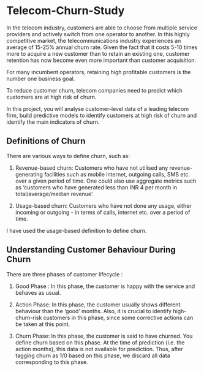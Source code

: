 # Telecom-Churn-Study
In the telecom industry, customers are able to choose from multiple service providers and actively switch from one operator to another. In this highly competitive market, the telecommunications industry experiences an average of 15-25% annual churn rate. Given the fact that it costs 5-10 times more to acquire a new customer than to retain an existing one, customer retention has now become even more important than customer acquisition.

For many incumbent operators, retaining high profitable customers is the number one business goal.

To reduce customer churn, telecom companies need to predict which customers are at high risk of churn.

In this project, you will analyse customer-level data of a leading telecom firm, build predictive models to identify customers at high risk of churn and identify the main indicators of churn.

## Definitions of Churn

There are various ways to define churn, such as:

1. Revenue-based churn: Customers who have not utilised any revenue-generating facilities such as mobile internet, outgoing calls, SMS etc. over a given period of time. One could also use aggregate metrics such as ‘customers who have generated less than INR 4 per month in total/average/median revenue’.

2. Usage-based churn: Customers who have not done any usage, either incoming or outgoing - in terms of calls, internet etc. over a period of time.

I have used the usage-based definition to define churn.

## Understanding Customer Behaviour During Churn

There are three phases of customer lifecycle :

1. Good Phase : In this phase, the customer is happy with the service and behaves as usual.

2. Action Phase:  In this phase, the customer usually shows different behaviour than the ‘good’ months. Also, it is crucial to identify high-churn-risk customers in    this phase, since some corrective actions can be taken at this point.

3. Churn Phase: In this phase, the customer is said to have churned. You define churn based on this phase. At the time of prediction (i.e. the action months), this    data is not available for prediction. Thus, after tagging churn as 1/0 based on this phase, we discard all data corresponding to this phase.

